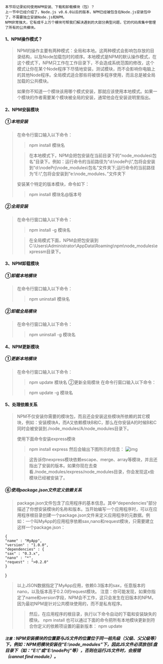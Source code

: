     本节将记录如何使用NPM安装、下载和卸载模块（包）？
    上一节中已经介绍了，Node.js v0.6.0以后的版本，NPM已经被包含在Node.js安装包中了，不需要独立安装Node.js和NPM。
    NPM非常强大，它有成千上万个模块可帮我们解决遇到的大部分典型问题，它的代码库集中管理了所有的公共模块。
#### 1、NPM操作模式？
> NPM的操作主要有两种模式：全局和本地。这两种模式会影响包存放的目录结构，以及Node加载包时的顺序。本地模式是NPM的默认操作模式，在这个模式下，NPM只工作在工作目录下，不会造成系统范围的修改，这个模式让你在某个Node程序下尽情地安装，测试模块，而不会影响你电脑上的其他Node程序。全局模式适合那些将被很多程序使用，而且总是被全局加载的公共模块。
>
> 如果你不知道一个模块该用哪个模式安装，那就应该使用本地模式。如果一个模块的作者需要某个模块被全局的安装，通常他会在安装说明里指出。
#### 2、NPM安装模块
##### ①本地安装
> 在命令行窗口输入以下命令：
>
> > npm install 模块名
>
> > 在本地模式下，NPM会把包安装在当前目录下的"node_modules\包名"目录下。例如：运行命令的当前路径为“d:\nodePrj\”,包将会安装到“d:\nodePrj\node_modules\包名”文件夹下;运行命令的当前路径为“E:\”,包将会安装到“e:\node_modules、”文件夹下
>
> 安装某个特定的版本模块，命令如下：
>
> > npm install 模块名@版本号
##### ②全局安装
> 在命令行窗口输入以下命令：
>
> > npm install -g 模块名
>
> >在全局模式下面，NPM会把包安装到C:\Users\Administrator\AppData\Roaming\npm\node_modules\expressm目录下。
>
#### 3、NPM卸载模块
##### ①卸载本地模块
> 在命令行窗口输入以下命令：
>
> > npm uninstall 模块名
##### ②卸载全局模块
> 在命令行窗口输入以下命令：
>
> > npm uninstall -g 模块名
#### 4、NPM更新模块
##### ①更新本地模块
> 在命令行窗口输入以下命令：
>
> > npm update 模块名
②更新全局模块
> 在命令行窗口输入以下命令：
> 
> > npm update -g 模块名
#### 5、处理依赖关系
> NPM不仅安装你需要的模块包，而且还会安装这些模块所依赖的其它模块，例如：安装模块A，而A又依赖模块B和C，那么在你安装A的时候B和C同时会被安装到./node_modules/A/node_modules目录下。
> 
> 使用下面命令安装express模块
>
> > npm install express
> > 然后会输出下图所示的信息：
![img](https://github.com/xiaomaer/learn_Node.js/blob/master/lesson3/1.png)
>
> > 这告诉你nexpress模块依赖escape、merge、array等模块，并且还指出了安装的版本。如果你现在去查看./node_modules/express/node_modules目录，你会发现这x些模块已经被安装了。
##### ⑥使用package.json文件定义依赖关系
> package.json文件包含了应用程序的基本信息。其中“dependencies”部分描述了你想安装模块的名称和版本。当开始编写一个应用程序时，可以在应用程序根目录创建一个package.json文件来定义应用程序的元数据。例如：一个叫MyApp的应用程序依赖sax,nano和request模块，只需要建立这样一个package.json：
>
    {  
    "name" : "MyApp", 
    "version" : "1.0.0", 
    "dependencies" : { 
    "sax" : "0.3.x", 
    "nano" : "*", 
    "request" : ">0.2.0" 
    } 
   }
> 以上JSON数据指定了MyApp应用，依赖0.3版本的sax，任意版本的nano，以及版本高于0.2.0的request模块。
> 注意：你可能发现，如果你指定了name和version字段，NPM会不工作，这只会发生在旧版本的NPM，因为最初NPM是针对公共模块使用的，而不是私有程序。
> > 然后，在应用程序的根目录，执行以下命令自动的下载和安装缺失的模块。
> > npm install
> >也可以通过下面的命令把所有本地模块更新到符合你定义的依赖项设置的最新版本：
> >npm update

##### `注意：`NPM安装模块的位置要与JS文件的位置位于同一祖先级（父级、父父级等）下，例如：NPM把模块安装在“E:\node_modules”下，因此JS文件必须放在E盘目录下（如：“E:\”或“E:\nodePrj”等），否则在运行JS文件时，会报错（cannot find module）。


